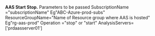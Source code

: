 **AAS Start Stop.**
Parameters to be passed
SubscriptionName ="subscriptionName" Eg"ABC-Azure-prod-subs"
ResourceGroupName="Name of Resource group where AAS is hosted" Eg"rg-aas-prod"
Operation ="stop" or "start"
AnalysisServers= ['prdaasserver01']
